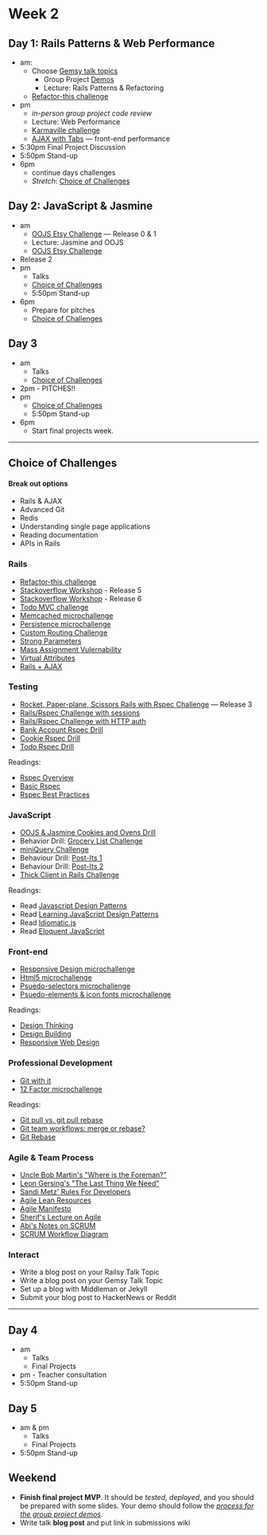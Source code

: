 
# Week 2


## Day 1: Rails Patterns & Web Performance

- am:
  - Choose [Gemsy talk topics](./gemsy_talk_topics.md)
	- Group Project [Demos](../group_project_process.md#demos)
	- Lecture: Rails Patterns & Refactoring 
  - [Refactor-this challenge](../../../../refactor-this-challenge)
- pm
	- *in-person group project code review*
	- Lecture: Web Performance
	- [Karmaville challenge](../../../../karmaville)
	- [AJAX with Tabs](../../../../ajax-tabs-challenge) &mdash; front-end
performance
- 5:30pm Final Project Discussion
- 5:50pm Stand-up
- 6pm
	- continue days challenges
	- *Stretch*: [Choice of Challenges](#choice-of-challenges)

## Day 2: JavaScript & Jasmine

- am
	- [OOJS Etsy Challenge](../../../../oo-js-etsy-challenge) &mdash; Release 0 & 1
	- Lecture: Jasmine and OOJS
	- [OOJS Etsy Challenge](../../../../oo-js-etsy-challenge)
- Release 2
- pm
	- Talks
	- [Choice of Challenges](#choice-of-challenges)
  - 5:50pm Stand-up
- 6pm
	- Prepare for pitches
	- [Choice of Challenges](#choice-of-challenges)


## Day 3

- am
	- Talks
	- [Choice of Challenges](#choice-of-challenges)
- 2pm - PITCHES!!
- pm
	- [Choice of Challenges](#choice-of-challenges)
  - 5:50pm Stand-up
- 6pm 
 	- Start final projects
week.

-----
## Choice of Challenges

#### Break out options
- Rails & AJAX
- Advanced Git
- Redis
- Understanding single page applications
- Reading documentation
- APIs in Rails

### Rails
- [Refactor-this challenge](../../../../refactor-this-challenge)
- [Stackoverflow
Workshop](../../../../stack-overflow-workshop-challenge) - Release 5
- [Stackoverflow
Workshop](../../../../stack-overflow-workshop-challenge) - Release 6
- [Todo MVC challenge](../../../todomvc-rails-challenge)
- [Memcached microchallenge](../microchallenges/memcached.md)
- [Persistence microchallenge](../microchallenges/persistence.md)
- [Custom Routing Challenge](../microchallenges/rails-routing.md)
- [Strong Parameters](../microchallenges/strong-parameters.md)
- [Mass Assignment Vulernability](../microchallenges/mass-assignment.md)
- [Virtual Attributes](../microchallenges/virtual-attributes.md)
- [Rails + AJAX](../microchallenges/rails-ajax.md)

### Testing
  - [Rocket, Paper-plane, Scissors Rails with Rspec
Challenge](../../../../rocket-paperplane-scissors) &mdash; Release 3
- [Rails/Rspec Challenge with
sessions](../../../../sf-rspec-rails-challenge)
- [Rails/Rspec Challenge with HTTP auth](../../../../rails-rspec)
- [Bank Account Rspec Drill](../../../../rspec-drill-bank-account-challenge)
- [Cookie Rspec Drill](../../../../rspec-drill-test-a-cookie-challenge)
- [Todo Rspec Drill](../../../../rspec-drill-simple-todo-challenge)

Readings:
- [Rspec Overview](../resources/rspec_overview.md)
- [Basic Rspec](../resources/basic_rspec.md)
- [Rspec Best Practices](../resources/rspec_best_practices.md)

### JavaScript
- [OOJS & Jasmine Cookies and Ovens Drill](../../../../behavior-drill-cookies-and-ovens-challenge)
- Behavior Drill: [Grocery List Challenge](../../../../behavior-drill-grocery-list-challenge)
- [miniQuery Challenge](../../../../miniQuery-challenge)
- Behaviour Drill: [Post-Its 1](../../../../behavior-drill-post-it-board-v1-challenge)
- Behaviour Drill: [Post-Its 2](../../../../behavior-drill-post-it-board-v2-challenge)
- [Thick Client in Rails Challenge](../../../../build-a-thick-client-on-rails-challenge)

Readings:
- Read [Javascript Design Patterns](http://addyosmani.com/resources/essentialjsdesignpatterns/book/)
- Read [Learning JavaScript Design Patterns](http://addyosmani.com/resources/essentialjsdesignpatterns/book/)
 - Read [Idiomatic.js](https://github.com/rwaldron/idiomatic.js/)
 - Read [Eloquent JavaScript](http://eloquentjavascript.net/)

### Front-end
- [Responsive Design microchallenge](../microchallenges/responsive_design.md)
- [Html5 microchallenge](../microchallenges/html5.md)
- [Psuedo-selectors microchallenge](../microchallenges/psuedo_selectors.md)
- [Psuedo-elements & icon fonts microchallenge](../microchallenges/psuedo_elements.md)

Readings:
- [Design Thinking](../week-1/design-workshop/design-thinking.md)
- [Design Building](../week-1/design-workshop/design-building.md)
- [Responsive Web Design](../week-1/design-workshop/responsive-web-design.md)

### Professional Development
- [Git with it](../../../../git-with-it)
- [12 Factor microchallenge](../microchallenges/12_factor.md)

Readings:
- [Git pull vs. git pull rebase](http://stackoverflow.com/a/18930564)
- [Git team workflows: merge or
rebase?](http://blogs.atlassian.com/2013/10/git-team-workflows-merge-or-rebase/)
- [Git Rebase](http://git-scm.com/docs/git-rebase)

### Agile & Team Process
- [Uncle Bob Martin's "Where is the Foreman?"](http://blog.8thlight.com/uncle-bob/2014/02/21/WhereIsTheForeman.html)
- [Leon Gersing's "The Last Thing We Need"](http://leongersing.tumblr.com/post/77931655536/the-last-thing-we-need)
- [Sandi Metz' Rules For Developers](http://robots.thoughtbot.com/sandi-metz-rules-for-developers)
- [Agile Lean Resources](./agile_lean_developer.md)
- [Agile Manifesto](http://agilemanifesto.org/)
- [Sherif's Lecture on Agile](./agile.md)
- [Abi's Notes on SCRUM](./scrum.md)
- [SCRUM Workflow Diagram](http://www.softwaysolutions.com/blog/wp-content/uploads/2012/10/scrum_process_big3.jpg)


### Interact
- Write a blog post on your Railsy Talk Topic
- Write a blog post on your Gemsy Talk Topic
- Set up a blog with Middleman or Jekyll
- Submit your blog post to HackerNews or Reddit

-----


## Day 4

- am
	- Talks
	- Final Projects
- pm - Teacher consultation
- 5:50pm Stand-up

## Day 5

- am & pm
	- Talks
	- Final Projects
- 5:50pm Stand-up


## Weekend
 - **Finish final project MVP**.  It should be *tested, deployed*, and
    you should be prepared with some slides.  Your demo should follow
the *[process for the group  project
demos](../group_project_process#demos)*.
 - Write talk **blog post** and put link in submissions wiki

